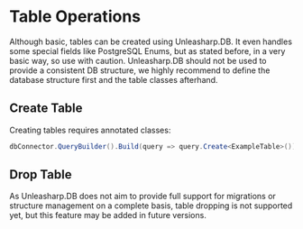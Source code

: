 # Table Operations

Although basic, tables can be created using Unleasharp.DB. It even handles some special fields like PostgreSQL Enums, but as stated before, in a very basic way, so use with caution. Unleasharp.DB should not be used to provide a consistent DB structure, we highly recommend to define the database structure first and the table classes afterhand.

## Create Table
Creating tables requires annotated classes:

```csharp
dbConnector.QueryBuilder().Build(query => query.Create<ExampleTable>()).Execute();
```

## Drop Table
As Unleasharp.DB does not aim to provide full support for migrations or structure management on a complete basis, table dropping is not supported yet, but this feature may be added in future versions.
